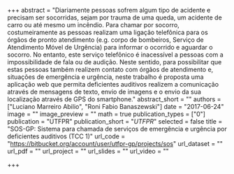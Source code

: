 +++
abstract = "Diariamente pessoas sofrem algum tipo de acidente e precisam ser socorridas, sejam por trauma de uma queda, um acidente de carro ou até mesmo um incêndio. Para chamar por socorro, costumeiramente as pessoas realizam uma ligação telefônica para os órgãos de pronto atendimento (e.g. corpo de bombeiros, Serviço de Atendimento Móvel de Urgência) para informar o ocorrido e aguardar o socorro. No entanto, este serviço telefônico é inacessível a pessoas com a impossibilidade de fala ou de audição. Neste sentido, para possibilitar que estas pessoas também realizem contato com órgãos de atendimento e, situações de emergência e urgência, neste trabalho é proposta uma aplicação web que permita deficientes auditivos realizem a comunicação através de mensagens de texto, envio de imagens e o envio da sua localização através de GPS do smartphone."
abstract_short = ""
authors = ["Luciano Marreiro Abilio", "Roni Fabio Banaszewski"]
date = "2017-06-24"
image = ""
image_preview = ""
math = true
publication_types = ["0"]
publication = "UTFPR"
publication_short = "*UTFPR*"
selected = false
title = "SOS-GP: Sistema para chamada de serviços de emergência e urgência por deficientes auditivos (TCC 1)"
url_code = "https://bitbucket.org/account/user/utfpr-gp/projects/sos"
url_dataset = ""
url_pdf = ""
url_project = ""
url_slides = ""
url_video = ""

+++
